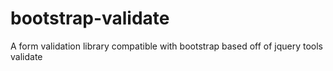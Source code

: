 bootstrap-validate
==================

A form validation library compatible with bootstrap based off of jquery tools validate
